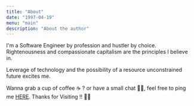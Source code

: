 ```yaml
---
title: "About"
date: "1997-04-19"
menu: "main"
description: "About the author"
---
```


I'm a Software Engineer by profession and hustler by choice. Rightenousness and compassionate capitalism are the principles I believe in.

Leverage of technology and the possibility of a resource unconstrained future excites me.

Wanna grab a cup of coffee ☕ ? or have a small chat 🤝🏻, feel free to ping me [HERE](/pages/contact/).
Thanks for Visiting !! 👍🏻
